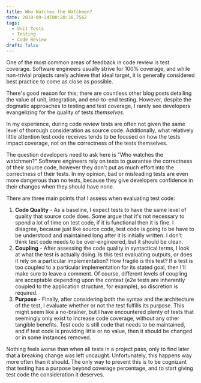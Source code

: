 ```yaml
---
title: Who Watches the Watchmen?
date: 2019-09-24T00:20:38.756Z
tags:
  - Unit Tests
  - Testing
  - Code Review
draft: false
---
```

One of the most common areas of feedback in code review is test coverage.  Software engineers usually strive for 100% coverage, and while non-trivial projects rarely achieve that ideal target, it is generally considered best practice to come as close as possible.

There's good reason for this; there are countless other blog posts detailing the value of unit, integration, and end-to-end testing.  However, despite the dogmatic approaches to testing and test coverage, I rarely see developers evangelizing for the quality of tests _themselves_.

In my experience, during code review tests are often not given the same level of thorough consideration as source code.  Additionally, what relatively little attention test code receives tends to be focused on how the tests impact coverage, not on the correctness of the tests themselves.

The question developers need to ask here is "Who watches the watchmen?" Software engineers rely on tests to guarantee the correctness of their source code, however they don't put as much effort into the correctness of their tests.  In my opinion, bad or misleading tests are even more dangerous than no tests, because they give developers confidence in their changes when they should have none.

There are three main points that I assess when evaluating test code:

1. **Code Quality** - As a baseline, I expect tests to have the same level of quality that source code does.  Some argue that it's not necessary to spend a lot of time on test code, if it is functional then it is fine.  I disagree, because just like source code, test code is going to be have to be understood and maintained long after it is initially written.  I don't think test code needs to be over-engineered, but it should be clean.
2. **Coupling** - After assessing the code quality in syntactical terms, I look at what the test is actually doing.  Is this test evaluating outputs, or does it rely on a particular implementation?  How fragile is this test?  If a test is too coupled to a particular implementation for its stated goal, then I'll make sure to leave a comment.  Of course, different levels of coupling are acceptable depending upon the context (e2e tests are inherently coupled to the application structure, for example), so discretion is required.
3. **Purpose** - Finally, after considering both the syntax and the architecture of the test, I evaluate whether or not the test fulfills its purpose.  This might seem like a no-brainer, but I have encountered plenty of tests that seemingly only exist to increase code coverage, without any other tangible benefits.  Test code is still code that needs to be maintained, and if test code is providing little or no value, then it should be changed or in some instances removed.

Nothing feels worse than when all tests in a project pass, only to find later that a breaking change was left uncaught.  Unfortunately, this happens way more often than it should.  The only way to prevent this is to be cognizant that testing has a purpose beyond coverage percentage, and to start giving test code the consideration it deserves.
